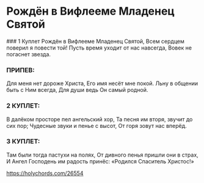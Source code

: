 # Рождён в Вифлееме Младенец Святой


<article class="song">
### 1 Куплет
Рождён в Вифлееме Младенец Святой,
Всем сердцем поверил я повести той!
Пусть время уходит от нас навсегда,
Вовек не погаснет звезда.

### ПРИПЕВ:
Для меня нет дороже Христа,
Его имя несёт мне покой.
Льну в общении быть с Ним всегда,
Для души ведь Он самый родной.

### 2 КУПЛЕТ:
В далёком просторе пел ангельский хор,
Та песня им вторя, звучит до сих пор;
Чудесные звуки и пенье с высот,
От горя зовут нас вперёд.

### 3 КУПЛЕТ:
Там были тогда пастухи на полях,
От дивного пенья пришли они в страх,
И Ангел Господень им радость принёс:
«Родился Спаситель Христос!»
</article>


https://holychords.com/26554

